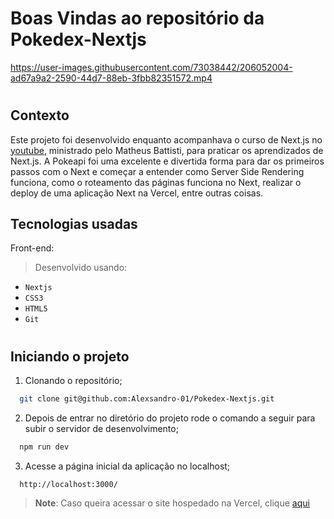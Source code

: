 # Boas Vindas ao repositório da Pokedex-Nextjs



https://user-images.githubusercontent.com/73038442/206052004-ad67a9a2-2590-44d7-88eb-3fbb82351572.mp4


#

## Contexto
Este projeto foi desenvolvido enquanto acompanhava o curso de Next.js no [youtube]("https://www.youtube.com/playlist?list=PLnDvRpP8BnezfJcfiClWskFOLODeqI_Ft"), ministrado pelo Matheus Battisti, para praticar os aprendizados de Next.js. A Pokeapi foi uma excelente e divertida forma para dar os primeiros passos com o Next e começar a entender como Server Side Rendering funciona, como o roteamento das páginas funciona no Next, realizar o deploy de uma aplicação Next na Vercel, entre outras coisas.

## Tecnologias usadas

Front-end:

> Desenvolvido usando: 
* `Nextjs`
* `CSS3`
* `HTML5`
* `Git`

#

## Iniciando o projeto

  1. Clonando o repositório;

```bash
  git clone git@github.com:Alexsandro-01/Pokedex-Nextjs.git
```

2. Depois de entrar no diretório do projeto rode o comando a seguir para subir o servidor de desenvolvimento;

```bash
  npm run dev
```

3. Acesse a página inicial da aplicação no localhost;

```
  http://localhost:3000/
```

> **Note**: Caso queira acessar o site hospedado na Vercel, clique [aqui](https://pokedex-nextjs-virid.vercel.app/)
